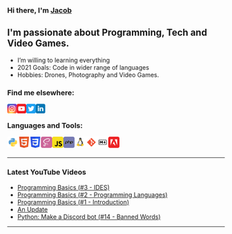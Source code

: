 ### Hi there, I'm [Jacob][website]

## I'm passionate about Programming, Tech and Video Games.

- I’m willing to learning everything
- 2021 Goals: Code in wider range of languages
- Hobbies: Drones, Photography and Video Games.

### Find me elsewhere:

[<img align="left" alt="jacobjohnallen | Instagram" width="22px" src="img/social/instagram_logo.svg" />][website]
[<img align="left" alt="Jacob Allen | YouTube" width="22px" src="img/social/youtube_logo.svg" />][youtube]
[<img align="left" alt="Jacob John Allen | Twitter" width="22px" src="img/social/twitter_logo.svg" />][twitter]
[<img align="left" alt="Jacob Allen | LinkedIn" width="22px" src="img/social/linkedin_logo.svg" />][linkedin]

<br />

### Languages and Tools:

<img align="left" alt="Python" width="26px" src="img/skills/python.svg" />
<img align="left" alt="HTML" width="26px" src="img/skills/html.svg" />
<img align="left" alt="CSS" width="26px" src="img/skills/css.svg" />
<img align="left" alt="SASS" width="26px" src="img/skills/sass.svg" />
<img align="left" alt="JavaScript" width="26px" src="img/skills/js.svg" />
<img align="left" alt="php" width="26px" src="img/skills/php.svg" />
<img align="left" alt="Linux" width="26px" src="img/skills/linux.svg" />
<img align="left" alt="git" width="26px" src="img/skills/git.svg" />
<img align="left" alt="Markdown" width="26px" src="img/skills/markdown.svg" />
<img align="left" alt="Adobe" width="26px" src="img/skills/adobe.svg" />

<br />
<br />

---

### Latest YouTube Videos
<!-- YOUTUBE:START -->
- [Programming Basics (#3 - IDES)](https://www.youtube.com/watch?v=a98TEGcQRCg)
- [Programming Basics (#2 - Programming Languages)](https://www.youtube.com/watch?v=M8OFPXZdd28)
- [Programming Basics (#1 - Introduction)](https://www.youtube.com/watch?v=1woxlU7EhWg)
- [An Update](https://www.youtube.com/watch?v=20cRYlSPaYE)
- [Python: Make a Discord bot (#14 - Banned Words)](https://www.youtube.com/watch?v=Asqvv73V8xo)
<!-- YOUTUBE:END -->

---

[website]: https://www.jacoballen.co.uk
[twitter]: https://twitter.com/jacobjohnallen
[youtube]: https://www.youtube.com/channel/UCl81IQbArFVCcPpYSPi9dUA
[instagram]: https://instagram.com/jacobjohnallen
[linkedin]: https://www.linkedin.com/in/jacob-allen-4654221b8/
